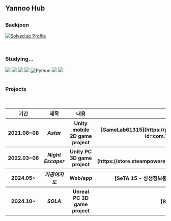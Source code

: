 
<!--![header](https://capsule-render.vercel.app/api?type=egg&color=auto&height=48&section=header&text=Yannoo%20Hub&fontSize=36)-->
<h2>Yannoo Hub<h2>



<h3>Baekjoon</h3>

  [![Solved.ac Profile](http://mazassumnida.wtf/api/generate_badge?boj=yannoo)](https://solved.ac/yannoo)

<br>



  <h3>Studying...</h3>


<div align="left">
  <img src="https://img.shields.io/badge/javascript-F7DF1E?style=for-the-badge&logo=javascript&logoColor=black" />
  <img src="https://img.shields.io/badge/C++-00599C?style=for-the-badge&logo=C%2B%2B&logoColor=white" />
  <img src="https://img.shields.io/badge/-C%23-239120?style=for-the-badge&logo=Csharp&logoColor=white" />
  <img src="https://img.shields.io/badge/Unity-100000?style=for-the-badge&logo=unity&logoColor=white" />
  <img alt="Python" src ="https://img.shields.io/badge/Python-3776AB.svg?&style=for-the-badge&logo=Python&logoColor=white"/>
  <img src="https://img.shields.io/badge/flutter-02569B?style=for-the-badge&logo=flutter&logoColor=white">
  <img src="https://img.shields.io/badge/flask-000000?style=for-the-badge&logo=flask&logoColor=white">



  
</div>

<br>

<h3>Projects</h3>
<br>





<div align="center">
  
  <table>
    <tr>
      <th>기간</th><th>제목</th><th>내용</th><th>비고</th>
    </tr>
    <tr>
      <th>2021.06~08</th><th><i>Astar</i></th><th>Unity mobile 2D game project</th><th>[GameLab61315](https://play.google.com/store/apps/details?id=com.Team_Astar.Astar)</th>
    </tr>
    <tr>
      <th>2022.03~06</th><th><i>Night Escaper</i></th><th>Unity PC 3D game project</th><th>[Yannoo](https://store.steampowered.com/app/1990620/Night_Escaper/)</th>
    </tr>
    <tr>
      <th>2024.05~</th><th><i>카공여지도</i></th><th>Web/app</th><th>[SeTA 15 - 상생정보통](https://cagonginfo.web.app)</th>
    </tr>
    <tr>
      <th>2024.10~</th><th><i>SOLA</i></th><th>Unreal PC 3D game project</th><th>[BRIDGE-솔릿]</th>
    </tr>
  </table>
  
</div>


<br>



<!--![Footer](https://capsule-render.vercel.app/api?type=egg&color=auto&height=48&section=footer)-->
